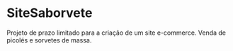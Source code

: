 # SiteSaborvete
Projeto de prazo limitado para a criação de um site e-commerce. Venda de picolés e sorvetes de massa.
